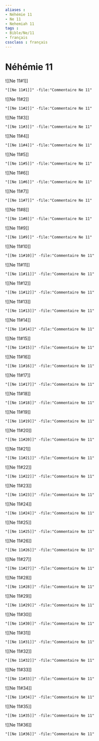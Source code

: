 ```yaml
---
aliases : 
- Néhémie 11
- Ne 11
- Nehemiah 11
tags : 
- Bible/Ne/11
- français
cssclass : français
---
```


# Néhémie 11

![[Ne 11#1]]

```query
"[[Ne 11#1]]" -file:"Commentaire Ne 11"
```

![[Ne 11#2]]

```query
"[[Ne 11#2]]" -file:"Commentaire Ne 11"
```

![[Ne 11#3]]

```query
"[[Ne 11#3]]" -file:"Commentaire Ne 11"
```

![[Ne 11#4]]

```query
"[[Ne 11#4]]" -file:"Commentaire Ne 11"
```

![[Ne 11#5]]

```query
"[[Ne 11#5]]" -file:"Commentaire Ne 11"
```

![[Ne 11#6]]

```query
"[[Ne 11#6]]" -file:"Commentaire Ne 11"
```

![[Ne 11#7]]

```query
"[[Ne 11#7]]" -file:"Commentaire Ne 11"
```

![[Ne 11#8]]

```query
"[[Ne 11#8]]" -file:"Commentaire Ne 11"
```

![[Ne 11#9]]

```query
"[[Ne 11#9]]" -file:"Commentaire Ne 11"
```

![[Ne 11#10]]

```query
"[[Ne 11#10]]" -file:"Commentaire Ne 11"
```

![[Ne 11#11]]

```query
"[[Ne 11#11]]" -file:"Commentaire Ne 11"
```

![[Ne 11#12]]

```query
"[[Ne 11#12]]" -file:"Commentaire Ne 11"
```

![[Ne 11#13]]

```query
"[[Ne 11#13]]" -file:"Commentaire Ne 11"
```

![[Ne 11#14]]

```query
"[[Ne 11#14]]" -file:"Commentaire Ne 11"
```

![[Ne 11#15]]

```query
"[[Ne 11#15]]" -file:"Commentaire Ne 11"
```

![[Ne 11#16]]

```query
"[[Ne 11#16]]" -file:"Commentaire Ne 11"
```

![[Ne 11#17]]

```query
"[[Ne 11#17]]" -file:"Commentaire Ne 11"
```

![[Ne 11#18]]

```query
"[[Ne 11#18]]" -file:"Commentaire Ne 11"
```

![[Ne 11#19]]

```query
"[[Ne 11#19]]" -file:"Commentaire Ne 11"
```

![[Ne 11#20]]

```query
"[[Ne 11#20]]" -file:"Commentaire Ne 11"
```

![[Ne 11#21]]

```query
"[[Ne 11#21]]" -file:"Commentaire Ne 11"
```

![[Ne 11#22]]

```query
"[[Ne 11#22]]" -file:"Commentaire Ne 11"
```

![[Ne 11#23]]

```query
"[[Ne 11#23]]" -file:"Commentaire Ne 11"
```

![[Ne 11#24]]

```query
"[[Ne 11#24]]" -file:"Commentaire Ne 11"
```

![[Ne 11#25]]

```query
"[[Ne 11#25]]" -file:"Commentaire Ne 11"
```

![[Ne 11#26]]

```query
"[[Ne 11#26]]" -file:"Commentaire Ne 11"
```

![[Ne 11#27]]

```query
"[[Ne 11#27]]" -file:"Commentaire Ne 11"
```

![[Ne 11#28]]

```query
"[[Ne 11#28]]" -file:"Commentaire Ne 11"
```

![[Ne 11#29]]

```query
"[[Ne 11#29]]" -file:"Commentaire Ne 11"
```

![[Ne 11#30]]

```query
"[[Ne 11#30]]" -file:"Commentaire Ne 11"
```

![[Ne 11#31]]

```query
"[[Ne 11#31]]" -file:"Commentaire Ne 11"
```

![[Ne 11#32]]

```query
"[[Ne 11#32]]" -file:"Commentaire Ne 11"
```

![[Ne 11#33]]

```query
"[[Ne 11#33]]" -file:"Commentaire Ne 11"
```

![[Ne 11#34]]

```query
"[[Ne 11#34]]" -file:"Commentaire Ne 11"
```

![[Ne 11#35]]

```query
"[[Ne 11#35]]" -file:"Commentaire Ne 11"
```

![[Ne 11#36]]

```query
"[[Ne 11#36]]" -file:"Commentaire Ne 11"
```


